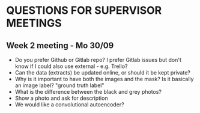 # QUESTIONS FOR SUPERVISOR MEETINGS

## Week 2 meeting - Mo 30/09
* Do you prefer Github or Gitlab repo? I prefer Gitlab issues but don't know if I could also use external - e.g. Trello?
* Can the data (extracts) be updated online, or should it be kept private?
* Why is it important to have both the images and the mask? Is it basically an image label? "ground truth label"
* What is the difference between the black and grey photos?
* Show a photo and ask for description
* We would like a convolutional autoencoder?

